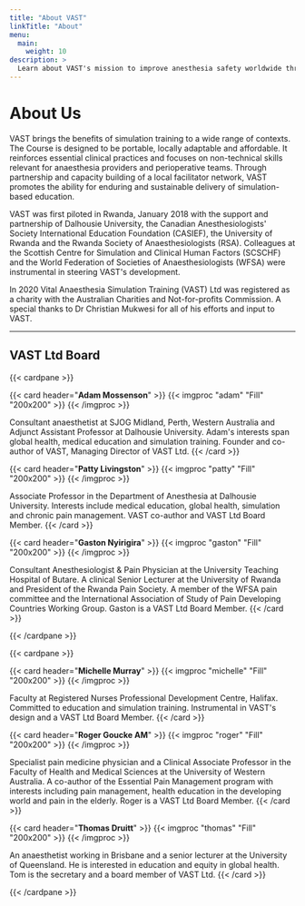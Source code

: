 ```yaml
---
title: "About VAST"
linkTitle: "About"
menu:
  main:
    weight: 10
description: >
  Learn about VAST's mission to improve anesthesia safety worldwide through simulation-based training.
---
```


# About Us

VAST brings the benefits of simulation training to a wide range of contexts. The Course is designed to be portable, locally adaptable and affordable. It reinforces essential clinical practices and focuses on non-technical skills relevant for anaesthesia providers and perioperative teams. Through partnership and capacity building of a local facilitator network, VAST promotes the ability for enduring and sustainable delivery of simulation-based education.

VAST was first piloted in Rwanda, January 2018 with the support and partnership of Dalhousie University, the Canadian Anesthesiologists' Society International Education Foundation (CASIEF), the University of Rwanda and the Rwanda Society of Anaesthesiologists (RSA). Colleagues at the Scottish Centre for Simulation and Clinical Human Factors (SCSCHF) and the World Federation of Societies of Anaesthesiologists (WFSA) were instrumental in steering VAST's development.

In 2020 Vital Anaesthesia Simulation Training (VAST) Ltd was registered as a charity with the Australian Charities and Not-for-profits Commission. A special thanks to Dr Christian Mukwesi for all of his efforts and input to VAST.

---

## VAST Ltd Board

{{< cardpane >}}

{{< card header="**Adam Mossenson**" >}}
{{< imgproc "adam" "Fill" "200x200" >}}
{{< /imgproc >}}

Consultant anaesthetist at SJOG Midland, Perth, Western Australia and Adjunct Assistant Professor at Dalhousie University. Adam's interests span global health, medical education and simulation training. Founder and co-author of VAST, Managing Director of VAST Ltd.
{{< /card >}}

{{< card header="**Patty Livingston**" >}}
{{< imgproc "patty" "Fill" "200x200" >}}
{{< /imgproc >}}

Associate Professor in the Department of Anesthesia at Dalhousie University. Interests include medical education, global health, simulation and chronic pain management. VAST co-author and VAST Ltd Board Member.
{{< /card >}}

{{< card header="**Gaston Nyirigira**" >}}
{{< imgproc "gaston" "Fill" "200x200" >}}
{{< /imgproc >}}

Consultant Anesthesiologist & Pain Physician at the University Teaching Hospital of Butare. A clinical Senior Lecturer at the University of Rwanda and President of the Rwanda Pain Society. A member of the WFSA pain committee and the International Association of Study of Pain Developing Countries Working Group. Gaston is a VAST Ltd Board Member.
{{< /card >}}

{{< /cardpane >}}

{{< cardpane >}}

{{< card header="**Michelle Murray**" >}}
{{< imgproc "michelle" "Fill" "200x200" >}}
{{< /imgproc >}}

Faculty at Registered Nurses Professional Development Centre, Halifax. Committed to education and simulation training. Instrumental in VAST's design and a VAST Ltd Board Member.
{{< /card >}}

{{< card header="**Roger Goucke AM**" >}}
{{< imgproc "roger" "Fill" "200x200" >}}
{{< /imgproc >}}

Specialist pain medicine physician and a Clinical Associate Professor in the Faculty of Health and Medical Sciences at the University of Western Australia. A co-author of the Essential Pain Management program with interests including pain management, health education in the developing world and pain in the elderly. Roger is a VAST Ltd Board Member.
{{< /card >}}

{{< card header="**Thomas Druitt**" >}}
{{< imgproc "thomas" "Fill" "200x200" >}}
{{< /imgproc >}}

An anaesthetist working in Brisbane and a senior lecturer at the University of Queensland. He is interested in education and equity in global health. Tom is the secretary and a board member of VAST Ltd.
{{< /card >}}

{{< /cardpane >}}
